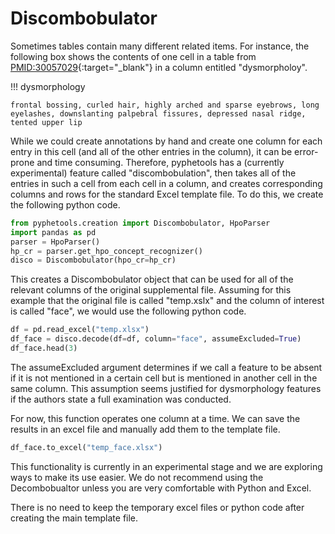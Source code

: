 # Discombobulator


Sometimes tables contain many different related items. For instance, the following box shows the contents of one cell in a table from [PMID:30057029](https://pubmed.ncbi.nlm.nih.gov/30057029/){:target="_blank"} in a column entitled "dysmorpholoy".


!!! dysmorphology 

    frontal bossing, curled hair, highly arched and sparse eyebrows, long eyelashes, downslanting palpebral fissures, depressed nasal ridge, tented upper lip

While we could create annotations by hand and create one column for each entry in this cell (and all of the other entries in the column), it can be error-prone and time consuming. Therefore, pyphetools has a (currently experimental) feature called "discombobulation", then takes all of the entries in such a cell from each cell in a column, and creates corresponding columns and rows for the standard Excel template file. To do this, we create the following python code.


```python
from pyphetools.creation import Discombobulator, HpoParser
import pandas as pd
parser = HpoParser()
hp_cr = parser.get_hpo_concept_recognizer()
disco = Discombobulator(hpo_cr=hp_cr)
```

This creates a Discombobulator object that can be used for all of the relevant columns of the original supplemental file. Assuming for this example that the original file is called "temp.xslx" and the column of interest is called "face", we would use the following python code.


```python
df = pd.read_excel("temp.xlsx")
df_face = disco.decode(df=df, column="face", assumeExcluded=True)
df_face.head(3)
```

The assumeExcluded argument determines if we call a feature to be absent if it is not mentioned in a certain cell but is mentioned in another cell in the same column. This assumption seems justified for dysmorphology features if the authors state a full examination was conducted.


For now, this function operates one column at a time. We can save the results in an excel file and manually add them to the template file.

```python
df_face.to_excel("temp_face.xlsx")
```

This functionality is currently in an experimental stage and we are exploring ways to make its use easier. We do not recommend using the Decombobualtor unless you are very comfortable with Python and Excel.

There is no need to keep the temporary excel files or python code after creating the main template file.